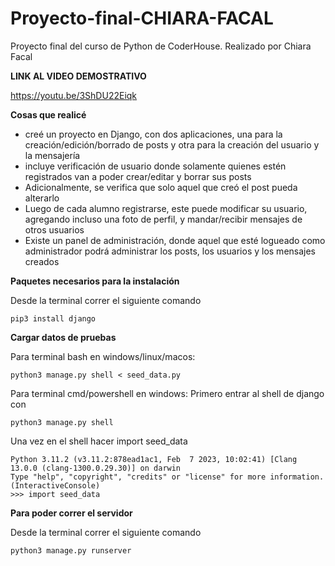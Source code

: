 # Proyecto-final-CHIARA-FACAL

Proyecto final del curso de Python de CoderHouse. Realizado por Chiara Facal

**LINK AL VIDEO DEMOSTRATIVO**

https://youtu.be/3ShDU22Eiqk

**Cosas que realicé**

- creé un proyecto en Django, con dos aplicaciones, una para la creación/edición/borrado de posts y otra para la creación del usuario y la mensajería
- incluye verificación de usuario donde solamente quienes estén registrados van a poder crear/editar y borrar sus posts
- Adicionalmente, se verifica que solo aquel que creó el post pueda alterarlo
- Luego de cada alumno registrarse, este puede modificar su usuario, agregando incluso una foto de perfil, y mandar/recibir mensajes de otros usuarios
- Existe un panel de administración, donde aquel que esté logueado como administrador podrá administrar los posts, los usuarios y los mensajes creados

**Paquetes necesarios para la instalación**

Desde la terminal correr el siguiente comando

```
pip3 install django
```

**Cargar datos de pruebas**

Para terminal bash en windows/linux/macos:

```
python3 manage.py shell < seed_data.py
```

Para terminal cmd/powershell en windows: Primero entrar al shell de django con

```
python3 manage.py shell
```

Una vez en el shell hacer import seed_data

```
Python 3.11.2 (v3.11.2:878ead1ac1, Feb  7 2023, 10:02:41) [Clang 13.0.0 (clang-1300.0.29.30)] on darwin
Type "help", "copyright", "credits" or "license" for more information.
(InteractiveConsole)
>>> import seed_data
```

**Para poder correr el servidor**

Desde la terminal correr el siguiente comando

```
python3 manage.py runserver
```
